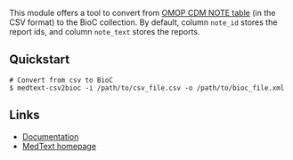 This module offers a tool to convert from [OMOP CDM NOTE
table](https://www.ohdsi.org/web/wiki/doku.php?id=documentation:cdm:note) (in
the CSV format) to the BioC collection. By default, column `note_id` stores
the report ids, and column `note_text` stores the reports.

## Quickstart

```shell
# Convert from csv to BioC
$ medtext-csv2bioc -i /path/to/csv_file.csv -o /path/to/bioc_file.xml
```

## Links

* [Documentation](https://radtext.readthedocs.io/en/latest/index.html)
* [MedText homepage](https://github.com/bionlplab/radtext)

